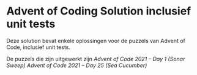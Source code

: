 ﻿# Advent of Coding Solution inclusief unit tests

Deze solution bevat enkele oplossingen voor de puzzels van Advent of Code, inclusief unit tests.

De puzzels die zijn uitgewerkt zijn 
*Advent of Code 2021 – Day 1 (Sonar Sweep)*
*Advent of Code 2021 – Day 25 (Sea Cucumber)*



